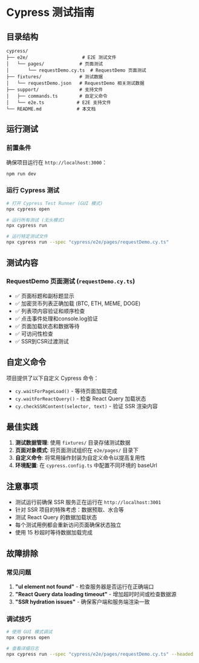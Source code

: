 # Cypress 测试指南

## 目录结构

```
cypress/
├── e2e/                    # E2E 测试文件
│   └── pages/             # 页面测试
│       └── requestDemo.cy.ts  # RequestDemo 页面测试
├── fixtures/              # 测试数据
│   └── requestDemo.json   # RequestDemo 相关测试数据
├── support/               # 支持文件
│   ├── commands.ts        # 自定义命令
│   └── e2e.ts            # E2E 支持文件
└── README.md             # 本文档
```

## 运行测试

### 前置条件
确保项目运行在 `http://localhost:3000`：
```bash
npm run dev
```

### 运行 Cypress 测试
```bash
# 打开 Cypress Test Runner (GUI 模式)
npx cypress open

# 运行所有测试 (无头模式)
npx cypress run

# 运行特定测试文件
npx cypress run --spec "cypress/e2e/pages/requestDemo.cy.ts"
```

## 测试内容

### RequestDemo 页面测试 (`requestDemo.cy.ts`)
- ✅ 页面标题和副标题显示
- ✅ 加密货币列表正确加载 (BTC, ETH, MEME, DOGE)
- ✅ 列表项内容验证和顺序检查
- ✅ 点击事件处理和console.log验证
- ✅ 页面加载状态和数据等待
- ✅ 可访问性检查
- ✅ SSR到CSR过渡测试

## 自定义命令

项目提供了以下自定义 Cypress 命令：

- `cy.waitForPageLoad()` - 等待页面加载完成
- `cy.waitForReactQuery()` - 检查 React Query 加载状态
- `cy.checkSSRContent(selector, text)` - 验证 SSR 渲染内容

## 最佳实践

1. **测试数据管理**: 使用 `fixtures/` 目录存储测试数据
2. **页面对象模式**: 将页面测试组织在 `e2e/pages/` 目录下
3. **自定义命令**: 将常用操作封装为自定义命令以提高复用性
4. **环境配置**: 在 `cypress.config.ts` 中配置不同环境的 baseUrl

## 注意事项

- 测试运行前确保 SSR 服务正在运行在 `http://localhost:3001`
- 针对 SSR 项目的特殊考虑：数据预取、水合等
- 测试 React Query 的数据加载状态
- 每个测试用例都会重新访问页面确保状态独立
- 使用 15 秒超时等待数据加载完成

## 故障排除

### 常见问题
1. **"ul element not found"** - 检查服务器是否运行在正确端口
2. **"React Query data loading timeout"** - 增加超时时间或检查数据源
3. **"SSR hydration issues"** - 确保客户端和服务端渲染一致

### 调试技巧
```bash
# 使用 GUI 模式调试
npx cypress open

# 查看详细日志
npx cypress run --spec "cypress/e2e/pages/requestDemo.cy.ts" --headed
```